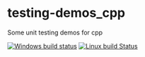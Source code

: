 # testing-demos_cpp
Some unit testing demos for cpp

[![Windows build status](https://ci.appveyor.com/api/projects/status/let67ors5bfe9xgf/branch/master?svg=true)](https://ci.appveyor.com/project/AndreasAugustin/testing-demos-cpp/branch/master)
[![Linux build Status](https://travis-ci.org/AndreasAugustin/testing-demos_cpp.svg?branch=master)](https://travis-ci.org/AndreasAugustin/testing-demos_cpp)

